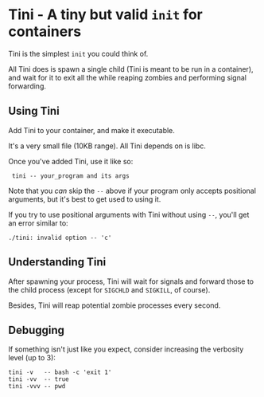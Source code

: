 Tini - A tiny but valid `init` for containers
=============================================

Tini is the simplest `init` you could think of.

All Tini does is spawn a single child (Tini is meant to be run in a container),
and wait for it to exit all the while reaping zombies and performing
signal forwarding.


Using Tini
----------

Add Tini to your container, and make it executable.

It's a very small file (10KB range). All Tini depends on is libc.

Once you've added Tini, use it like so:

     tini -- your_program and its args

Note that you *can* skip the `--` above if your program only accepts
positional arguments, but it's best to get used to using it.

If you try to use positional arguments with Tini without using `--`, you'll
get an error similar to:

    ./tini: invalid option -- 'c'


Understanding Tini
------------------

After spawning your process, Tini will wait for signals and forward those
to the child process (except for `SIGCHLD` and `SIGKILL`, of course).

Besides, Tini will reap potential zombie processes every second.


Debugging
---------

If something isn't just like you expect, consider increasing the verbosity
level (up to 3):

    tini -v   -- bash -c 'exit 1'
    tini -vv  -- true
    tini -vvv -- pwd
